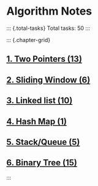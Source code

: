 # Algorithm Notes

::: {.total-tasks}
Total tasks: 50
:::

::: {.chapter-grid}
## [1. Two Pointers (13)](chapter_1_two_pointers.html)

## [2. Sliding Window (6)](chapter_2_sliding_window.html)

## [3. Linked list (10)](chapter_3_linked_list.html)

## [4. Hash Map (1)](chapter_4_hash_map.html)

## [5. Stack/Queue (5)](chapter_5_stack_queue.html)

## [6. Binary Tree (15)](chapter_6_binary_tree.html)
:::